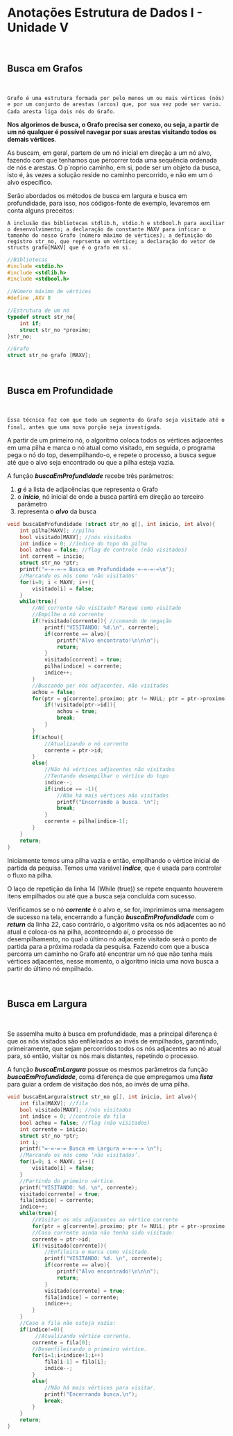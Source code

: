# **Anotações Estrutura de Dados I - Unidade V**

&nbsp;

## **Busca em Grafos**

&nbsp;

``Grafo é uma estrutura formada por pelo menos um ou mais vértices (nós) e por um conjunto de arestas (arcos) que, por sua vez pode ser vario. Cada aresta liga dois nós do Grafo``.

**Nos algorimos de busca, o Grafo precisa ser conexo, ou seja, a partir de um nó qualquer é possível navegar por suas arestas visitando todos os demais vértices**.

As buscam, em geral, partem de um nó inicial em direção a um nó alvo, fazendo com que tenhamos que percorrer toda uma sequência ordenada de nós e arestas. O p´roprio caminho, em si, pode ser um objeto da busca, isto é, às vezes a solução reside no caminho percorrido, e não em um ó alvo específico.

Serão abordados os métodos de busca em largura e busca em profundidade, para isso, nos códigos-fonte de exemplo, levaremos em conta alguns preceitos: 
    
    A inclusão das bibliotecas stdlib.h, stdio.h e stdbool.h para auxiliar o desenvolvimento; a declaração da constante MAXV para inficar o tamanho do nosso Grafo (número máximo de vértices); a definição do registro str_no, que reprsenta um vértice; a declaração do vetor de structs grafo[MAXV] que é o grafo em si.

````c
//Bibliotecas
#include <stdio.h>
#include <stdlib.h>
#include <stdbool.h>

//Número máximo de vértices
#define ,AXV 8

//Estrutura de um nó
typedef struct str_no{
    int if;
    struct str_no *proximo;
}str_no;

//Grafo
struct str_no grafo [MAXV];
````


&nbsp;

## **Busca em Profundidade**

&nbsp;

``Essa técnica faz com que todo um segmento do Grafo seja visitado até o final, antes que uma nova porção seja investigada``.

A partir de um primeiro nó, o algoritmo coloca todos os vértices adjacentes em uma pilha e marca o nó atual como visitado, em seguida, o programa pega o nó do top, desempilhando-o, e repete o processo, a busca segue até que o alvo seja encontrado ou que a pilha esteja vazia.

A função ***buscaEmProfundidade*** recebe três parâmetros:

1. ***g*** é a lista de adjacências que representa o Grafo
2. o ***inicio***, nó inicial de onde a busca partirá em direção ao terceiro parâmetro
3. representa o ***alvo*** da busca

````c
void buscaEmProfundidade (struct str_no g[], int inicio, int alvo){
    int pilha[MAXV]; //pilha
    bool visitado[MAXV]; //nós visitados
    int indice = 0; //índice do topo da pilha
    bool achou = false; //flag de controle (não visitados)
    int corrent = inicio;
    struct str_no *ptr;
    printf("=-=-=-= Busca em Profundidade =-=-=-=\n");
    //Marcando os nós como 'não visitados'
    for(i=0; i < MAXV; i++){
        visitado[i] = false;
    }
    while(true){
        //Nó corrente não visitado? Marque como visitado
        //Empilhe o nó corrente
        if(!visitado[corrente]){ //comando de negação
            printf("VISITANDO: %d.\n", corrente);
            if(corrente == alvo){
                printf("Alvo encontrato!\n\n\n");
                return;
            }
            visitado[corrent] = true;
            pilha[indice] = corrente;
            indice++;
        } 
        //Buscando por nós adjacentes, não visitados
        achou = false;
        for(ptr = g[corrente].proximo; ptr != NULL; ptr = ptr->proximo){
            if(!visitado[ptr->id]){
                achou = true;
                break;
            }
        }
        if(achou){
            //Atualizando o nó corrente
            corrente = ptr->id;
        }
        else{
            //Não há vértices adjacentes não visitados
            //Tentando desempilhar o vértice do topo
            indice--;
            if(indice == -1){
                //Não há mais vértices não visitados
                printf("Encerrando a busca. \n");
                break;
            }
            corrente = pilha[indice-1];
        }
    }
    return;
}
````

Iniciamente temos uma pilha vazia e então, empilhando o vértice inicial de partida da pequisa. Temos uma variável ***indice***, que é usada para controlar o fluxo na pilha.

O laço de repetição da linha 14 (While (true)) se repete enquanto houverem itens empilhados ou até que a busca seja concluída com sucesso.

Verificamos se o nó ***corrente*** é o alvo e, se for, imprimimos uma mensagem de sucesso na tela, encerrando a função ***buscaEmProfundidade*** com o ***return*** da linha 22, caso contrário, o algoritmo vsita os nós adjacentes ao nó atual e coloca-os na pilha, acontecendo aí, o processo de desempilhamento, no qual o último nó adjacente visitado será o ponto de partida para a próxima rodada da pesquisa. Fazendo com que a busca percorra um caminho no Grafo até encontrar um nó que não tenha mais vértices adjacentes, nesse momento, o algoritmo inicia uma nova busca a partir do último nó empilhado.

&nbsp;

## **Busca em Largura**

&nbsp;

Se assemlha muito à busca em profundidade, mas a principal diferença é que os nós visitados são enfileirados ao invés de empilhados, garantindo, primeiramente, que sejam percorridos todos os nós adjacentes ao nó atual para, só então, visitar os nós mais distantes, repetindo o processo.

A função ***buscaEmLargura*** possue os mesmos parâmetros da função ***buscaEmProfundidade***, coma  diferença de que empregamos uma ***lista*** para guiar a ordem de visitação dos nós, ao invés de uma pilha.

````c
void buscaEmLargura(struct str_no g[], int inicio, int alvo){
    int fila[MAXV]; //fila
    bool visitado[MAXV]; //nós visitados
    int indice = 0; //controle da fila
    bool achou = false; //flag (não visitados)
    int corrente = inicio;
    struct str_no *ptr;
    int i;
    printf("=-=-=-= Busca em Largura =-=-=-= \n");
    //Marcando os nós como ‘não visitados’.
    for(i=0; i < MAXV; i++){
        visitado[i] = false;
    }
    //Partindo do primeiro vértice.
    printf("VISITANDO: %d. \n", corrente);
    visitado[corrente] = true;
    fila[indice] = corrente;
    indice++;
    while(true){
        //Visitar os nós adjacentes ao vértice corrente
        for(ptr = g[corrente].proximo; ptr != NULL; ptr = ptr->proximo){
        //Caso corrente ainda não tenha sido visitado:
        corrente = ptr->id;
        if(!visitado[corrente]){
            //Enfileira e marca como visitado.
            printf("VISITANDO: %d. \n", corrente);
            if(corrente == alvo){
                printf("Alvo encontrado!\n\n\n");
                return;
            }
            visitado[corrente] = true;
            fila[indice] = corrente;
            indice++;
        }
    }
    //Caso a fila não esteja vazia:
    if(indice!=0){
         //Atualizando vértice corrente.
        corrente = fila[0];
        //Desenfileirando o primeiro vértice.
        for(i=1;i<indice+1;i++)
            fila[i-1] = fila[i];
            indice--;
        }
        else{
            //Não há mais vértices para visitar.
            printf("Encerrando busca.\n");
            break;
        }
    }
    return;
}       
````

